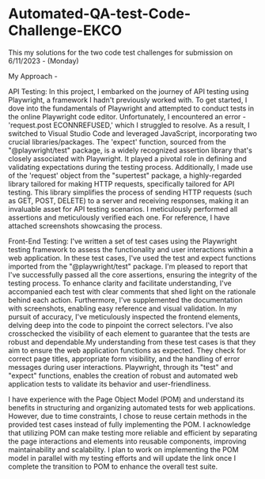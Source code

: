 # Automated-QA-test-Code-Challenge-EKCO
This my solutions for the two code test challenges for submission on 6/11/2023 - (Monday)

My Approach - 

API Testing:
In this project, I embarked on the journey of API testing using Playwright, a framework I hadn't previously worked with. To get started, I dove into the fundamentals of Playwright and attempted to conduct tests in the online Playwright code editor. Unfortunately, I encountered an error - 'request.post ECONNREFUSED,' which I struggled to resolve. As a result, I switched to Visual Studio Code and leveraged JavaScript, incorporating two crucial libraries/packages. The 'expect' function, sourced from the "@playwright/test" package, is a widely recognized assertion library that's closely associated with Playwright. It played a pivotal role in defining and validating expectations during the testing process. Additionally, I made use of the 'request' object from the "supertest" package, a highly-regarded library tailored for making HTTP requests, specifically tailored for API testing. This library simplifies the process of sending HTTP requests (such as GET, POST, DELETE) to a server and receiving responses, making it an invaluable asset for API testing scenarios. I meticulously performed all assertions and meticulously verified each one. For reference, I have attached screenshots showcasing the process.

Front-End Testing:
I've written a set of test cases using the Playwright testing framework to assess the functionality and user interactions within a web application. In these test cases, I've used the test and expect functions imported from the "@playwright/test" package.  I'm pleased to report that I've successfully passed all the core assertions, ensuring the integrity of the testing process. To enhance clarity and facilitate understanding, I've accompanied each test with clear comments that shed light on the rationale behind each action. Furthermore, I've supplemented the documentation with screenshots, enabling easy reference and visual validation. In my pursuit of accuracy, I've meticulously inspected the frontend elements, delving deep into the code to pinpoint the correct selectors. I've also crosschecked the visibility of each element to guarantee that the tests are robust and dependable.My understanding from these test cases is that they aim to ensure the web application functions as expected. They check for correct page titles, appropriate form visibility, and the handling of error messages during user interactions. Playwright, through its "test" and "expect" functions, enables the creation of robust and automated web application tests to validate its behavior and user-friendliness.

I have experience with the Page Object Model (POM) and understand its benefits in structuring and organizing automated tests for web applications. However, due to time constraints, I chose to reuse certain methods in the provided test cases instead of fully implementing the POM. I acknowledge that utilizing POM can make testing more reliable and efficient by separating the page interactions and elements into reusable components, improving maintainability and scalability. I plan to work on implementing the POM model in parallel with my testing efforts and will update the link once I complete the transition to POM to enhance the overall test suite.







